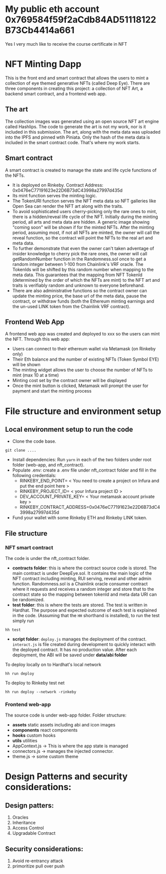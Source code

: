 # My public eth account 0x769584f59f2aCdb84AD51118122B73Cb4414a661
Yes I very much like to receive the course certificate in NFT

# NFT Minting Dapp
This is the front end and smart contract that allows the users to mint a collection of eye themed generative NFTs (called Deep Eye). There are three components in creating this project: a collection of NFT Art, a backend smart contract, and a frontend web app.

## The art
The collection images was generated using an open source NFT art engine called Hashlips. The code to generate the art is not my work, nor is it included in this submission. The art, along with the meta data was uploaded into the IPFS and pinned wtih Piniata. Only the hash of the meta data is included in the smart contract code. That's where my work starts.

## Smart contract
A smart contract is created to manage the state and life cycle functions of the NFTs.
- It is deployed on Rinkeby. Contract Address: 0x0476eC77191623e22D6B73dC43998a27997d435d
- Its mint function serves the minting logic.
- The TokenURI function serves the NFT meta data so NFT galleries like Open Sea can render the NFT art along with the traits.
- To avoid sophisticated users cherry-picking only the rare ones to mint, there is a hidden/reveal life cycle of the NFT. Initially during the minting period, all arts and meta data are hidden. A generic image showing "coming soon" will be shown if for the minted NFTs. After the minting period, assuming most, if not all NFTs are minted, the owner will call the reveal function, so the contract will point the NFTs to the real art and meta data.
- To further demonstrate that even the owner can't taken adventage of insider knowledge to cherry pick the rare ones, the owner will call getRandomNumber function in the Randomness.sol once to get a random integer between 1-100 from Chainlink's VRF oracle. The TokenIds will be shifted by this random number when mapping to the meta data. This guarantees that the mapping from NFT TokenId (determined by the order of which the NFTs are mint) to the NFT art and traits is verifiably random and unknown to everyone beforehand.
- There are also administrative functions so the contract owner can update the minting price, the base url of the meta data, pause the contract, or withdraw funds (both the Ethereum minting earnings and the un-used LINK token from the Chainlink VRF contract).

## Frontend Web App
A frontend web app was created and deployed to xxx so the users can mint the NFT. Through this web app:
- Users can connect to their ethereum wallet via Metamask (on Rinkeby only)
- Their Eth balance and the number of existing NFTs (Token Symbol EYE) will be shown
- The minting widget allows the user to choose the number of NFTs to mint (max 10 at a time)
- Minting cost set by the contract owner will be displayed
- Once the mint button is clicked, Metamask will prompt the user for payment and start the minting process

# File structure and environment setup
## Local environment setup to run the code
- Clone the code base.
```
git clone ....
```
- Install dependencies: Run `yarn` in each of the two folders under root folder (web-app, and nft_contract).
- Populate .env: create a .env file under nft_contract folder and fill in the following credentials:
  - RINKEBY_END_POINT= < You need to create a project on Infura and put the end point here >
  - RINKEBY_PROJECT_ID= < your Infura project ID >
  - DEV_ACCOUNT_PRIVATE_KEY= < Your metamask account private key >
  - RINKEBY_CONTRACT_ADDRESS=0x0476eC77191623e22D6B73dC43998a27997d435d
- Fund your wallet with some Rinkeby ETH and Rinkeby LINK token.
## File structure
### NFT smart contract
The code is under the nft_contract folder.
- **contracts folder**: this is where the contract source code is stored. The main contract is under DeepEye.sol. It contains the main logic of the NFT contract including minting, RUI serving, reveal and other admin function. Randomness.sol is a Chainlink oracle consumer contract where it requests and receives a random integer and store that to the contract state so the mapping between tokenId and meta data URI can be randomized.
- **test folder**: this is where the tests are stored. The test is written in Hardhat. The purpose and expected outcome of each test is explained in the code. (Assuming that the `HH` shorthand is installed), to run the test simply run
```
hh test
```
- **script folder**: `deploy.js` manages the deployment of the contract. `interact.js` is file created during development to quickly interact with the deployed contract. It has no production value. After each deployment, the ABI will be saved under **data/abi folder**


To deploy locally on to Hardhat's local network
```
hh run deploy
```
To deploy to Rinkeby test net
```
hh run deploy --network -rinkeby
```

### Frontend web-app
The source code is under web-app folder. Folder structure:
- **assets** static assets including abi and icon images
- **components** react components
- **hooks** custom hooks
- **utils** utilities
- AppContext.js -> This is where the app state is managed
- connectors.js -> manages the injected connector.
- theme.js -> some custom theme

# Design Patterns and security considerations:
## Design patters:
1. Oracles
2. Inheritance
3. Access Control
4. Upgradable Contract

## Security considerations:
1. Avoid re-entrancy attack
2. primoritize pull over push
